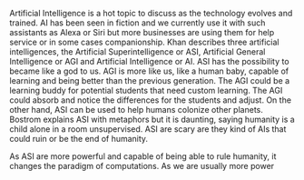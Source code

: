 Artificial Intelligence is a hot topic to discuss as the technology evolves and trained. AI has been seen in fiction and we currently use it with such assistants as Alexa or Siri but more businesses are using them for help service or in some cases companionship. Khan describes three artificial intelligences, the Artificial Superintelligence or ASI, Artificial General Intelligence or AGI and Artificial Intelligence or AI. ASI has the possibility to became like a god to us. AGI is more like us, like a human baby, capable of learning and being better than the previous generation. The AGI could be a learning buddy for potential students that need custom learning. The AGI could absorb and notice the differences for the students and adjust. On the other hand, ASI can be used to help humans colonize other planets. Bostrom explains ASI with metaphors but it is daunting, saying humanity is a child alone in a room unsupervised. ASI are scary are they kind of AIs that could ruin or be the end of humanity. 

As ASI are more powerful and capable of being able to rule humanity, it changes the paradigm of computations. As we are usually more power
